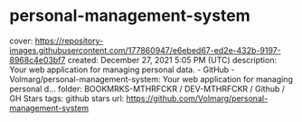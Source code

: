 # personal-management-system

cover: https://repository-images.githubusercontent.com/177860947/e6ebed67-ed2e-432b-9197-8968c4e03bf7
created: December 27, 2021 5:05 PM (UTC)
description: Your web application for managing personal data.  - GitHub - Volmarg/personal-management-system: Your web application for managing personal d...
folder: BOOKMRKS-MTHRFCKR / DEV-MTHRFCKR / Github / GH Stars
tags: github stars
url: https://github.com/Volmarg/personal-management-system